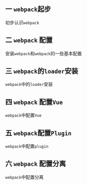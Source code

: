 ## 一 `webpack`起步

初步认识`webpack`

## 二 `webpack` 配置

安装`webpack`和`webpack`的一些基本配置

## 三 `webpack`的`loader`安装

`webpack`中的`loader`安装

## 四 `webpack` 配置`Vue`

`webpack`中配置`Vue`

## 五 `webpack`配置`Plugin`

`webpack`中配置`plugin`

## 六 `webpack` 配置分离

`webpack`中配置分离